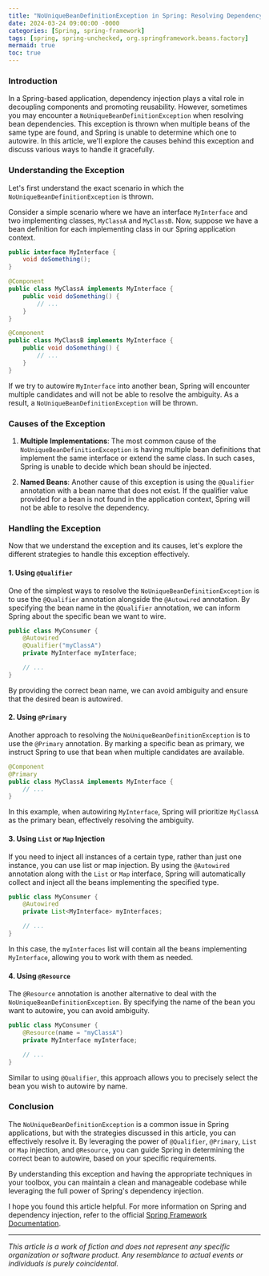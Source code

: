 ```yaml
---
title: "NoUniqueBeanDefinitionException in Spring: Resolving Dependency Ambiguity"
date: 2024-03-24 09:00:00 -0000
categories: [Spring, spring-framework]
tags: [spring, spring-unchecked, org.springframework.beans.factory]
mermaid: true
toc: true
---
```



### Introduction

In a Spring-based application, dependency injection plays a vital role in decoupling components and promoting reusability. However, sometimes you may encounter a `NoUniqueBeanDefinitionException` when resolving bean dependencies. This exception is thrown when multiple beans of the same type are found, and Spring is unable to determine which one to autowire. In this article, we'll explore the causes behind this exception and discuss various ways to handle it gracefully.

### Understanding the Exception

Let's first understand the exact scenario in which the `NoUniqueBeanDefinitionException` is thrown. 

Consider a simple scenario where we have an interface `MyInterface` and two implementing classes, `MyClassA` and `MyClassB`. Now, suppose we have a bean definition for each implementing class in our Spring application context. 

```java
public interface MyInterface {
    void doSomething();
}

@Component
public class MyClassA implements MyInterface {
    public void doSomething() {
        // ...
    }
}

@Component
public class MyClassB implements MyInterface {
    public void doSomething() {
        // ...
    }
}
```

If we try to autowire `MyInterface` into another bean, Spring will encounter multiple candidates and will not be able to resolve the ambiguity. As a result, a `NoUniqueBeanDefinitionException` will be thrown.

### Causes of the Exception

1. **Multiple Implementations**: The most common cause of the `NoUniqueBeanDefinitionException` is having multiple bean definitions that implement the same interface or extend the same class. In such cases, Spring is unable to decide which bean should be injected.

2. **Named Beans**: Another cause of this exception is using the `@Qualifier` annotation with a bean name that does not exist. If the qualifier value provided for a bean is not found in the application context, Spring will not be able to resolve the dependency.

### Handling the Exception

Now that we understand the exception and its causes, let's explore the different strategies to handle this exception effectively.

#### 1. Using `@Qualifier`

One of the simplest ways to resolve the `NoUniqueBeanDefinitionException` is to use the `@Qualifier` annotation alongside the `@Autowired` annotation. By specifying the bean name in the `@Qualifier` annotation, we can inform Spring about the specific bean we want to wire.

```java
public class MyConsumer {
    @Autowired
    @Qualifier("myClassA")
    private MyInterface myInterface;

    // ...
}
```

By providing the correct bean name, we can avoid ambiguity and ensure that the desired bean is autowired.

#### 2. Using `@Primary`

Another approach to resolving the `NoUniqueBeanDefinitionException` is to use the `@Primary` annotation. By marking a specific bean as primary, we instruct Spring to use that bean when multiple candidates are available.

```java
@Component
@Primary
public class MyClassA implements MyInterface {
    // ...
}
```

In this example, when autowiring `MyInterface`, Spring will prioritize `MyClassA` as the primary bean, effectively resolving the ambiguity.

#### 3. Using `List` or `Map` Injection

If you need to inject all instances of a certain type, rather than just one instance, you can use list or map injection. By using the `@Autowired` annotation along with the `List` or `Map` interface, Spring will automatically collect and inject all the beans implementing the specified type.

```java
public class MyConsumer {
    @Autowired
    private List<MyInterface> myInterfaces;

    // ...
}
```

In this case, the `myInterfaces` list will contain all the beans implementing `MyInterface`, allowing you to work with them as needed.

#### 4. Using `@Resource`

The `@Resource` annotation is another alternative to deal with the `NoUniqueBeanDefinitionException`. By specifying the name of the bean you want to autowire, you can avoid ambiguity.

```java
public class MyConsumer {
    @Resource(name = "myClassA")
    private MyInterface myInterface;

    // ...
}
```

Similar to using `@Qualifier`, this approach allows you to precisely select the bean you wish to autowire by name.

### Conclusion

The `NoUniqueBeanDefinitionException` is a common issue in Spring applications, but with the strategies discussed in this article, you can effectively resolve it. By leveraging the power of `@Qualifier`, `@Primary`, `List` or `Map` injection, and `@Resource`, you can guide Spring in determining the correct bean to autowire, based on your specific requirements.

By understanding this exception and having the appropriate techniques in your toolbox, you can maintain a clean and manageable codebase while leveraging the full power of Spring's dependency injection.

I hope you found this article helpful. For more information on Spring and dependency injection, refer to the official [Spring Framework Documentation](https://docs.spring.io/spring-framework/docs/current/reference/html/index.html).

---

*This article is a work of fiction and does not represent any specific organization or software product. Any resemblance to actual events or individuals is purely coincidental.*